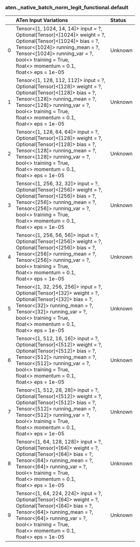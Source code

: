 ### aten._native_batch_norm_legit_functional.default
|    | ATen Input Variations                                                                                                                                                                                                                                                  | Status   |
|---:|:-----------------------------------------------------------------------------------------------------------------------------------------------------------------------------------------------------------------------------------------------------------------------|:---------|
|  0 | Tensor<[1, 1024, 14, 14]> input = ?,<br>Optional[Tensor]<[1024]> weight = ?,<br>Optional[Tensor]<[1024]> bias = ?,<br>Tensor<[1024]> running_mean = ?,<br>Tensor<[1024]> running_var = ?,<br>bool<> training = True,<br>float<> momentum = 0.1,<br>float<> eps = 1e-05 | Unknown  |
|  1 | Tensor<[1, 128, 112, 112]> input = ?,<br>Optional[Tensor]<[128]> weight = ?,<br>Optional[Tensor]<[128]> bias = ?,<br>Tensor<[128]> running_mean = ?,<br>Tensor<[128]> running_var = ?,<br>bool<> training = True,<br>float<> momentum = 0.1,<br>float<> eps = 1e-05    | Unknown  |
|  2 | Tensor<[1, 128, 64, 64]> input = ?,<br>Optional[Tensor]<[128]> weight = ?,<br>Optional[Tensor]<[128]> bias = ?,<br>Tensor<[128]> running_mean = ?,<br>Tensor<[128]> running_var = ?,<br>bool<> training = True,<br>float<> momentum = 0.1,<br>float<> eps = 1e-05      | Unknown  |
|  3 | Tensor<[1, 256, 32, 32]> input = ?,<br>Optional[Tensor]<[256]> weight = ?,<br>Optional[Tensor]<[256]> bias = ?,<br>Tensor<[256]> running_mean = ?,<br>Tensor<[256]> running_var = ?,<br>bool<> training = True,<br>float<> momentum = 0.1,<br>float<> eps = 1e-05      | Unknown  |
|  4 | Tensor<[1, 256, 56, 56]> input = ?,<br>Optional[Tensor]<[256]> weight = ?,<br>Optional[Tensor]<[256]> bias = ?,<br>Tensor<[256]> running_mean = ?,<br>Tensor<[256]> running_var = ?,<br>bool<> training = True,<br>float<> momentum = 0.1,<br>float<> eps = 1e-05      | Unknown  |
|  5 | Tensor<[1, 32, 256, 256]> input = ?,<br>Optional[Tensor]<[32]> weight = ?,<br>Optional[Tensor]<[32]> bias = ?,<br>Tensor<[32]> running_mean = ?,<br>Tensor<[32]> running_var = ?,<br>bool<> training = True,<br>float<> momentum = 0.1,<br>float<> eps = 1e-05         | Unknown  |
|  6 | Tensor<[1, 512, 16, 16]> input = ?,<br>Optional[Tensor]<[512]> weight = ?,<br>Optional[Tensor]<[512]> bias = ?,<br>Tensor<[512]> running_mean = ?,<br>Tensor<[512]> running_var = ?,<br>bool<> training = True,<br>float<> momentum = 0.1,<br>float<> eps = 1e-05      | Unknown  |
|  7 | Tensor<[1, 512, 28, 28]> input = ?,<br>Optional[Tensor]<[512]> weight = ?,<br>Optional[Tensor]<[512]> bias = ?,<br>Tensor<[512]> running_mean = ?,<br>Tensor<[512]> running_var = ?,<br>bool<> training = True,<br>float<> momentum = 0.1,<br>float<> eps = 1e-05      | Unknown  |
|  8 | Tensor<[1, 64, 128, 128]> input = ?,<br>Optional[Tensor]<[64]> weight = ?,<br>Optional[Tensor]<[64]> bias = ?,<br>Tensor<[64]> running_mean = ?,<br>Tensor<[64]> running_var = ?,<br>bool<> training = True,<br>float<> momentum = 0.1,<br>float<> eps = 1e-05         | Unknown  |
|  9 | Tensor<[1, 64, 224, 224]> input = ?,<br>Optional[Tensor]<[64]> weight = ?,<br>Optional[Tensor]<[64]> bias = ?,<br>Tensor<[64]> running_mean = ?,<br>Tensor<[64]> running_var = ?,<br>bool<> training = True,<br>float<> momentum = 0.1,<br>float<> eps = 1e-05         | Unknown  |


